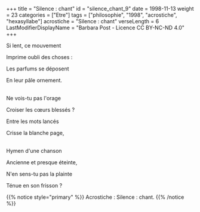 +++
title = "Silence : chant"
id = "silence_chant_9"
date = 1998-11-13
weight = 23
categories = ["Etre"]
tags = ["philosophie", "1998", "acrostiche", "hexasyllabe"]
acrostiche = "Silence : chant"
verseLength = 6
LastModifierDisplayName = "Barbara Post - Licence CC BY-NC-ND 4.0"
+++

Si lent, ce mouvement

Imprime oubli des choses :

Les parfums se déposent

En leur pâle ornement.

 \
Ne vois-tu pas l'orage

Croiser les cœurs blessés ?

Entre les mots lancés

Crisse la blanche page,

 \
Hymen d'une chanson

Ancienne et presque éteinte,

N'en sens-tu pas la plainte

Ténue en son frisson ?

{{% notice style="primary" %}}
Acrostiche : Silence : chant.
{{% /notice %}}
